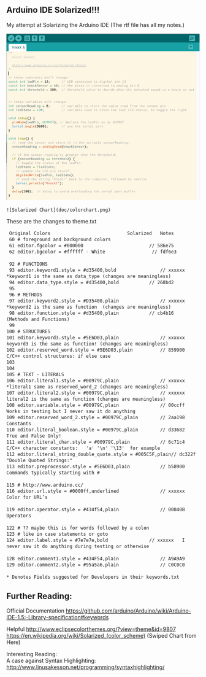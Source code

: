 ## Arduino IDE Solarized!!!  

My attempt at Solarizing the Arduino IDE  (The rtf file has all my notes.)

  ![Result](doc/example1.png)

	![Solarized Chart](doc/colorchart.png)

These are the changes to theme.txt
	
	 Original Colors 							Solarized	Notes
	 60 # foreground and background colors 
	 61 editor.fgcolor = #000000						// 586e75
	 62 editor.bgcolor = #ffffff - White 				 // fdf6e3
	
	 92 # FUNCTIONS  							
	 93 editor.keyword1.style = #d35400,bold				// xxxxxx	*keyword1 is the same as data_type (changes are meaningless)
	 94 editor.data_type.style = #d35400,bold 			// 268bd2
	 95 
	 96 # METHODS    							
	 97 editor.keyword2.style = #D35400,plain				// xxxxxx	*keyword2 is the same as function  (changes are meaningless)
	 98 editor.function.style = #d35400,plain 			// cb4b16	(Methods and Functions)
	 99 
	100 # STRUCTURES    						
	101 editor.keyword3.style = #5E6D03,plain				// xxxxxx	keyword3 is the same as function! (changes are meaningless)
	102 editor.reserved_word.style = #5E6D03,plain 			// 859900	 C/C++ control structures: if else case
	103 
	104 
	105 # TEXT - LITERALS
	106 editor.literal1.style = #00979C,plain				// xxxxxx	*literal1 same as reserved_word_2 (changes are meaningless)
	107 editor.literal2.style = #00979C,plain				// xxxxxx	literal2 is the same as function (changes are meaningless)
	108 editor.variable.style = #00979C,plain				// 00ccff	Works in testing but I never saw it do anything 
	109 editor.reserved_word_2.style = #00979C,plain 		// 2aa198	Constants
	110 editor.literal_boolean.style = #00979C,plain 		// d33682	True and False Only!
	111 editor.literal_char.style = #00979C,plain 			// 6c71c4	C/C++ character constants:   'a' '\n' '\13'  for example
	112 editor.literal_string_double_quote.style = #005C5F,plain// dc322f	"Double Quoted Strings:"
	113 editor.preprocessor.style = #5E6D03,plain			// b58900	Commands typically starting with #
	
	115 # http://www.arduino.cc/
	116 editor.url.style = #0000ff,underlined				// xxxxxx	Color for URL’s
	
	119 editor.operator.style = #434f54,plain				// 00840B	Operators
	
	122 # ?? maybe this is for words followed by a colon
	123 # like in case statements or goto
	124 editor.label.style = #7e7e7e,bold				// xxxxxx	I never saw it do anything during testing or otherwise
	
	128 editor.comment1.style = #434F54,plain				// A9A9A9
	129 editor.comment2.style = #95a5a6,plain				// C0C0C0
	
	* Denotes Fields suggested for Developers in their keywords.txt

## Further Reading:

Official Documentation
https://github.com/arduino/Arduino/wiki/Arduino-IDE-1.5:-Library-specification#keywords

Helpful
	http://www.eclipsecolorthemes.org/?view=theme&id=9807
	https://en.wikipedia.org/wiki/Solarized_(color_scheme) (Swiped Chart from Here)

Interesting Reading:  
	A case against Syntax Highlighting: http://www.linusakesson.net/programming/syntaxhighlighting/
	
